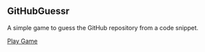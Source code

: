 ## GitHubGuessr
A simple game to guess the GitHub repository from a code snippet.

[Play Game](https://github-guessr.vercel.app/)
